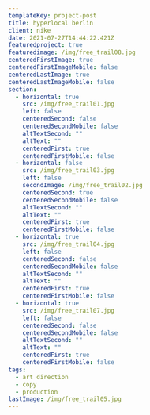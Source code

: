 ```yaml
---
templateKey: project-post
title: hyperlocal berlin
client: nike
date: 2021-07-27T14:44:22.421Z
featuredproject: true
featuredimage: /img/free_trail08.jpg
centeredFirstImage: true
centeredFirstImageMobile: false
centeredLastImage: true
centeredLastImageMobile: false
section:
  - horizontal: true
    src: /img/free_trail01.jpg
    left: false
    centeredSecond: false
    centeredSecondMobile: false
    altTextSecond: ""
    altText: ""
    centeredFirst: true
    centeredFirstMobile: false
  - horizontal: false
    src: /img/free_trail03.jpg
    left: false
    secondImage: /img/free_trail02.jpg
    centeredSecond: true
    centeredSecondMobile: false
    altTextSecond: ""
    altText: ""
    centeredFirst: true
    centeredFirstMobile: false
  - horizontal: true
    src: /img/free_trail04.jpg
    left: false
    centeredSecond: false
    centeredSecondMobile: false
    altTextSecond: ""
    altText: ""
    centeredFirst: true
    centeredFirstMobile: false
  - horizontal: true
    src: /img/free_trail07.jpg
    left: false
    centeredSecond: false
    centeredSecondMobile: false
    altTextSecond: ""
    altText: ""
    centeredFirst: true
    centeredFirstMobile: false
tags:
  - art direction
  - copy
  - production
lastImage: /img/free_trail05.jpg
---
```

